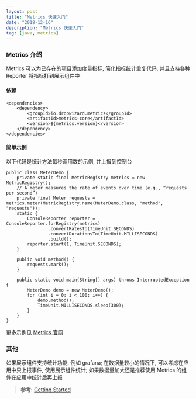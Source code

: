 ```yaml
---
layout: post
title: "Metrics 快速入门"
date: "2018-12-16"
description: "Metrics 快速入门"
tag: [java, metrics]
---
```


### Metrics 介绍
Metrics 可以为已存在的项目添加度量指标, 简化指标统计重复代码, 并且支持各种 Reporter 将指标打到展示组件中

#### 依赖
```
<dependencies>
    <dependency>
        <groupId>io.dropwizard.metrics</groupId>
        <artifactId>metrics-core</artifactId>
        <version>${metrics.version}</version>
    </dependency>
</dependencies>
```

#### 简单示例
以下代码是统计方法每秒调用数的示例, 并上报到控制台
```
public class MeterDemo {
    private static final MetricRegistry metrics = new MetricRegistry();
    // A meter measures the rate of events over time (e.g., “requests per second”)
    private final Meter requests = metrics.meter(MetricRegistry.name(MeterDemo.class, "method", "requests"));
    static {
        ConsoleReporter reporter = ConsoleReporter.forRegistry(metrics)
                .convertRatesTo(TimeUnit.SECONDS)
                .convertDurationsTo(TimeUnit.MILLISECONDS)
                .build();
        reporter.start(1, TimeUnit.SECONDS);
    }

    public void method() {
        requests.mark();
    }

    public static void main(String[] args) throws InterruptedException {
        MeterDemo demo = new MeterDemo();
        for (int i = 0; i < 100; i++) {
            demo.method();
            TimeUnit.MILLISECONDS.sleep(300);
        }
    }
}
```
更多示例见 [Metrics 官网](https://metrics.dropwizard.io)

### 其他
如果展示组件支持统计功能, 例如 grafana; 在数据量较小的情况下, 可以考虑在应用中只上报事件, 使用展示组件统计; 如果数据量加大还是推荐使用 Metrics 的组件在应用中统计后再上报

>**参考:**
[Getting Started](https://metrics.dropwizard.io/4.0.0/getting-started.html)
